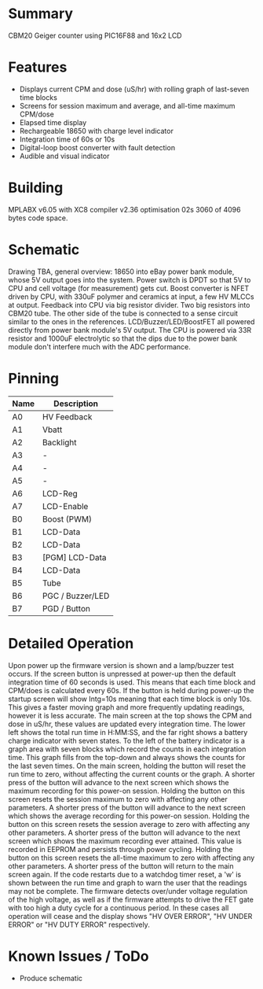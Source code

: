 # Summary
CBM20 Geiger counter using PIC16F88 and 16x2 LCD


# Features
- Displays current CPM and dose (uS/hr) with rolling graph of last-seven time blocks
- Screens for session maximum and average, and all-time maximum CPM/dose
- Elapsed time display
- Rechargeable 18650 with charge level indicator
- Integration time of 60s or 10s
- Digital-loop boost converter with fault detection
- Audible and visual indicator


# Building
MPLABX v6.05 with XC8 compiler v2.36 optimisation 02s
3060 of 4096 bytes code space.

# Schematic

Drawing TBA, general overview: 18650 into eBay power bank module, whose 5V output goes into the system. Power switch is DPDT so that 5V to CPU and cell voltage (for measurement) gets cut. Boost converter is NFET driven by CPU, with 330uF polymer and ceramics at input, a few HV MLCCs at output. Feedback into CPU via big resistor divider. Two big resistors into CBM20 tube. The other side of the tube is connected to a sense circuit similar to the ones in the references.
LCD/Buzzer/LED/BoostFET all powered directly from power bank module's 5V output. The CPU is powered via 33R resistor and 1000uF electrolytic so that the dips due to the power bank module don't interfere much with the ADC performance.


# Pinning
Name | Description
-----|-----------
A0   | HV Feedback
A1   | Vbatt
A2   | Backlight
A3   | -	
A4   | -
A5   | -
A6	 | LCD-Reg
A7	 | LCD-Enable
B0	 | Boost (PWM)
B1	 | LCD-Data
B2	 | LCD-Data
B3	 | [PGM] LCD-Data
B4   | LCD-Data
B5   | Tube
B6   | PGC / Buzzer/LED
B7   | PGD / Button


# Detailed Operation

Upon power up the firmware version is shown and a lamp/buzzer test occurs. If the screen button is unpressed at power-up then the default integration time of 60 seconds is used. This means that each time block and CPM/does is calculated every 60s. If the button is held during power-up the startup screen will show Intg=10s meaning that each time block is only 10s. This gives a faster moving graph and more frequently updating readings, however it is less accurate.
The main screen at the top shows the CPM and dose in uS/hr, these values are updated every integration time. The lower left shows the total run time in H:MM:SS, and the far right shows a battery charge indicator with seven states. To the left of the battery indicator is a graph area with seven blocks which record the counts in each integration time. This graph fills from the top-down and always shows the counts for the last seven times. 
On the main screen, holding the button will reset the run time to zero, without affecting the current counts or the graph. 
A shorter press of the button will advance to the next screen which shows the maximum recording for this power-on session. Holding the button on this screen resets the session maximum to zero with affecting any other parameters.
A shorter press of the button will advance to the next screen which shows the average recording for this power-on session. Holding the button on this screen resets the session average to zero with affecting any other parameters.
A shorter press of the button will advance to the next screen which shows the maximum recording ever attained. This value is recorded in EEPROM and persists through power cycling. Holding the button on this screen resets the all-time maximum to zero with affecting any other parameters.
A shorter press of the button will return to the main screen again.
If the code restarts due to a watchdog timer reset, a 'w' is shown between the run time and graph to warn the user that the readings may not be complete.
The firmware detects over/under voltage regulation of the high voltage, as well as if the firmware attempts to drive the FET gate with too high a duty cycle for a continuous period. In these cases all operation will cease and the display shows "HV OVER ERROR", "HV UNDER ERROR" or "HV DUTY ERROR" respectively. 


# Known Issues / ToDo
- Produce schematic

